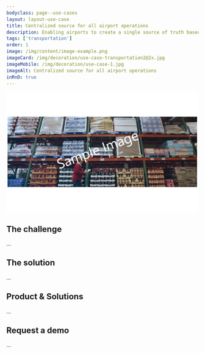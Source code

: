 ```yaml
---
bodyclass: page--use-cases
layout: layout-use-case
title: Centralized source for all airport operations
description: Enabling airports to create a single source of truth based on the vast amounts of internal and external datasources.
tags: ['transportation']
order: 1
image: /img/content/image-example.png
imageCard: /img/decoration/use-case-transportation2@2x.jpg
imageMobile: /img/decoration/use-case-1.jpg
imageAlt: Centralized source for all airport operations
inRnD: true
---
```

![Centralized source for all airport operations](/img/sample-usecase.png)

## The challenge

...

## The solution

...

## Product & Solutions

...

## Request a demo

...
